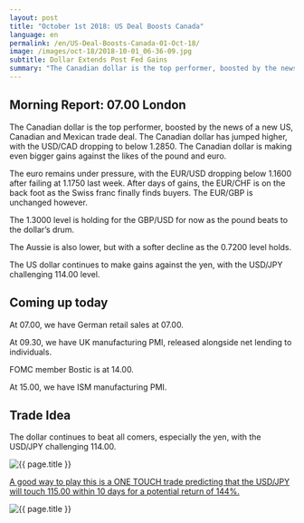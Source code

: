 ```yaml
---
layout: post
title: "October 1st 2018: US Deal Boosts Canada"
language: en
permalink: /en/US-Deal-Boosts-Canada-01-Oct-18/
image: /images/oct-18/2018-10-01_06-36-09.jpg
subtitle: Dollar Extends Post Fed Gains
summary: "The Canadian dollar is the top performer, boosted by the news of a new US, Canadian and Mexican trade deal. The Canadian dollar has jumped higher, with the USD/CAD dropping to below 1.2850"
---
```

## Morning Report: 07.00 London

The Canadian dollar is the top performer, boosted by the news of a new US, Canadian and Mexican trade deal. The Canadian dollar has jumped higher, with the USD/CAD dropping to below 1.2850. The Canadian dollar is making even bigger gains against the likes of the pound and euro. 

The euro remains under pressure, with the EUR/USD dropping below 1.1600 after failing at 1.1750 last week. After days of gains, the EUR/CHF is on the back foot as the Swiss franc finally finds buyers. The EUR/GBP is unchanged however. 

The 1.3000 level is holding for the GBP/USD for now as the pound beats to the dollar’s drum. 

The Aussie is also lower, but with a softer decline as the 0.7200 level holds. 

The US dollar continues to make gains against the yen, with the USD/JPY challenging 114.00 level. 

## Coming up today

At 07.00, we have German retail sales at 07.00. 

At 09.30, we have UK manufacturing PMI, released alongside net lending to individuals. 

FOMC member Bostic is at 14.00. 

At 15.00, we have ISM manufacturing PMI. 

## Trade Idea

The dollar continues to beat all comers, especially the yen, with the USD/JPY challenging 114.00.

<img class="post-image" src="{{ site.url }}/images/oct-18/2018-10-01_06-36-09.jpg" alt="{{ page.title }}" title="{{ page.title }}">

<a href="%LINK%%?currency=GBP&market=forex&underlying=frxUSDJPY&formname=touchnotouch&duration_amount=10&duration_units=d&amount=10&amount_type=stake&expiry_type=duration&barrier=115.00" target="_blank" rel="noopener noreferrer nofollow">A good way to play this is a ONE TOUCH trade predicting that the USD/JPY will touch 115.00 within 10 days for a potential return of 144%.</a>

<img class="post-image" src="{{ site.url }}/images/oct-18/2018-10-01_06-35-56.jpg" alt="{{ page.title }}" title="{{ page.title }}">